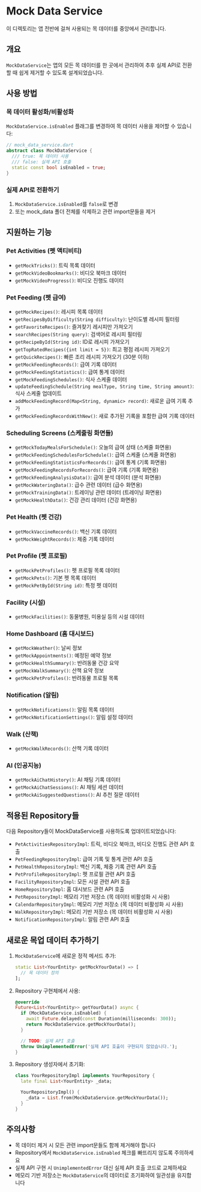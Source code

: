 # Mock Data Service

이 디렉토리는 앱 전반에 걸쳐 사용되는 목 데이터를 중앙에서 관리합니다.

## 개요

`MockDataService`는 앱의 모든 목 데이터를 한 곳에서 관리하여 추후 실제 API로 전환할 때 쉽게 제거할 수 있도록 설계되었습니다.

## 사용 방법

### 목 데이터 활성화/비활성화

`MockDataService.isEnabled` 플래그를 변경하여 목 데이터 사용을 제어할 수 있습니다:

```dart
// mock_data_service.dart
abstract class MockDataService {
  /// true: 목 데이터 사용
  /// false: 실제 API 호출
  static const bool isEnabled = true;
}
```

### 실제 API로 전환하기

1. `MockDataService.isEnabled`를 `false`로 변경
2. 또는 mock_data 폴더 전체를 삭제하고 관련 import문들을 제거

## 지원하는 기능

### Pet Activities (펫 액티비티)

- `getMockTricks()`: 트릭 목록 데이터
- `getMockVideoBookmarks()`: 비디오 북마크 데이터
- `getMockVideoProgress()`: 비디오 진행도 데이터

### Pet Feeding (펫 급여)

- `getMockRecipes()`: 레시피 목록 데이터
- `getRecipesByDifficulty(String difficulty)`: 난이도별 레시피 필터링
- `getFavoriteRecipes()`: 즐겨찾기 레시피만 가져오기
- `searchRecipes(String query)`: 검색어로 레시피 필터링
- `getRecipeById(String id)`: ID로 레시피 가져오기
- `getTopRatedRecipes({int limit = 5})`: 최고 평점 레시피 가져오기
- `getQuickRecipes()`: 빠른 조리 레시피 가져오기 (30분 이하)
- `getMockFeedingRecords()`: 급여 기록 데이터
- `getMockFeedingStatistics()`: 급여 통계 데이터
- `getMockFeedingSchedules()`: 식사 스케줄 데이터
- `updateFeedingSchedule(String mealType, String time, String amount)`: 식사 스케줄 업데이트
- `addMockFeedingRecord(Map<String, dynamic> record)`: 새로운 급여 기록 추가
- `getMockFeedingRecordsWithNew()`: 새로 추가된 기록을 포함한 급여 기록 데이터

### Scheduling Screens (스케줄링 화면들)

- `getMockTodayMealsForSchedule()`: 오늘의 급여 상태 (스케줄 화면용)
- `getMockFeedingSchedulesForSchedule()`: 급여 스케줄 (스케줄 화면용)
- `getMockFeedingStatisticsForRecords()`: 급여 통계 (기록 화면용)
- `getMockFeedingRecordsForRecords()`: 급여 기록 (기록 화면용)
- `getMockFeedingAnalysisData()`: 급여 분석 데이터 (분석 화면용)
- `getMockWateringData()`: 급수 관련 데이터 (급수 화면용)
- `getMockTrainingData()`: 트레이닝 관련 데이터 (트레이닝 화면용)
- `getMockHealthData()`: 건강 관리 데이터 (건강 화면용)

### Pet Health (펫 건강)

- `getMockVaccineRecords()`: 백신 기록 데이터
- `getMockWeightRecords()`: 체중 기록 데이터

### Pet Profile (펫 프로필)

- `getMockPetProfiles()`: 펫 프로필 목록 데이터
- `getMockPets()`: 기본 펫 목록 데이터
- `getMockPetById(String id)`: 특정 펫 데이터

### Facility (시설)

- `getMockFacilities()`: 동물병원, 미용실 등의 시설 데이터

### Home Dashboard (홈 대시보드)

- `getMockWeather()`: 날씨 정보
- `getMockAppointments()`: 예정된 예약 정보
- `getMockHealthSummary()`: 반려동물 건강 요약
- `getMockWalkSummary()`: 산책 요약 정보
- `getMockPetProfiles()`: 반려동물 프로필 목록

### Notification (알림)

- `getMockNotifications()`: 알림 목록 데이터
- `getMockNotificationSettings()`: 알림 설정 데이터

### Walk (산책)

- `getMockWalkRecords()`: 산책 기록 데이터

### AI (인공지능)

- `getMockAiChatHistory()`: AI 채팅 기록 데이터
- `getMockAiChatSessions()`: AI 채팅 세션 데이터
- `getMockAiSuggestedQuestions()`: AI 추천 질문 데이터

## 적용된 Repository들

다음 Repository들이 MockDataService를 사용하도록 업데이트되었습니다:

- `PetActivitiesRepositoryImpl`: 트릭, 비디오 북마크, 비디오 진행도 관련 API 호출
- `PetFeedingRepositoryImpl`: 급여 기록 및 통계 관련 API 호출
- `PetHealthRepositoryImpl`: 백신 기록, 체중 기록 관련 API 호출
- `PetProfileRepositoryImpl`: 펫 프로필 관련 API 호출
- `FacilityRepositoryImpl`: 모든 시설 관련 API 호출
- `HomeRepositoryImpl`: 홈 대시보드 관련 API 호출
- `PetRepositoryImpl`: 메모리 기반 저장소 (목 데이터 비활성화 시 사용)
- `CalendarRepositoryImpl`: 메모리 기반 저장소 (목 데이터 비활성화 시 사용)
- `WalkRepositoryImpl`: 메모리 기반 저장소 (목 데이터 비활성화 시 사용)
- `NotificationRepositoryImpl`: 알림 관련 API 호출

## 새로운 목업 데이터 추가하기

1. `MockDataService`에 새로운 정적 메서드 추가:

   ```dart
   static List<YourEntity> getMockYourData() => [
     // 목 데이터 정의
   ];
   ```

2. Repository 구현체에서 사용:

   ```dart
   @override
   Future<List<YourEntity>> getYourData() async {
     if (MockDataService.isEnabled) {
       await Future.delayed(const Duration(milliseconds: 300));
       return MockDataService.getMockYourData();
     }

     // TODO: 실제 API 호출
     throw UnimplementedError('실제 API 호출이 구현되지 않았습니다.');
   }
   ```

3. Repository 생성자에서 초기화:

   ```dart
   class YourRepositoryImpl implements YourRepository {
     late final List<YourEntity> _data;

     YourRepositoryImpl() {
       _data = List.from(MockDataService.getMockYourData());
     }
   }
   ```

## 주의사항

- 목 데이터 제거 시 모든 관련 import문들도 함께 제거해야 합니다
- Repository에서 `MockDataService.isEnabled` 체크를 빠뜨리지 않도록 주의하세요
- 실제 API 구현 시 `UnimplementedError` 대신 실제 API 호출 코드로 교체하세요
- 메모리 기반 저장소는 `MockDataService`의 데이터로 초기화하여 일관성을 유지합니다

